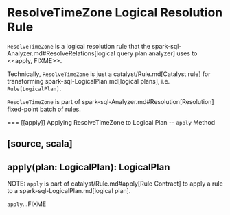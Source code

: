 # ResolveTimeZone Logical Resolution Rule

`ResolveTimeZone` is a logical resolution rule that the spark-sql-Analyzer.md#ResolveRelations[logical query plan analyzer] uses to <<apply, FIXME>>.

Technically, `ResolveTimeZone` is just a catalyst/Rule.md[Catalyst rule] for transforming spark-sql-LogicalPlan.md[logical plans], i.e. `Rule[LogicalPlan]`.

`ResolveTimeZone` is part of spark-sql-Analyzer.md#Resolution[Resolution] fixed-point batch of rules.

=== [[apply]] Applying ResolveTimeZone to Logical Plan -- `apply` Method

[source, scala]
----
apply(plan: LogicalPlan): LogicalPlan
----

NOTE: `apply` is part of catalyst/Rule.md#apply[Rule Contract] to apply a rule to a spark-sql-LogicalPlan.md[logical plan].

`apply`...FIXME
